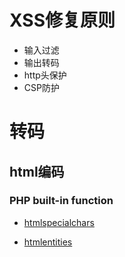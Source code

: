 # XSS修复原则
 * 输入过滤
 * 输出转码
 * http头保护
 * CSP防护


# 转码

## html编码

### PHP built-in function    
* [htmlspecialchars](https://www.php.net/htmlspecialchars)

* [htmlentities](https://www.phpnet/htmlentities)
    
    



